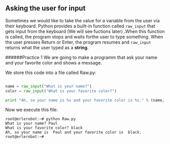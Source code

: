 ## Asking the user for input

Sometimes we would like to take the value for a variable from the user via their
keyboard. Python provides a built-in function called `raw_input` that gets input from the keyboard (We will see fuctions later) .When this function is called, the program stops and waits forthe user to type something. When the user presses Return or Enter, the program
resumes and `raw_input` returns what the user typed as a **string**.

######Practice 1
We are going to make a programm that ask your name and your favorite color and shows a message.

We store this code into a file called Raw.py:

```python

name = raw_input("What is your name?")
color = raw_input("What is your favorite color?")

print "Ah, so your name is %s and your favorite color is %s." % (name,  color)
```

Now we execute this file:
```
root@erlerobot:~# python Raw.py
What is your name? Paul
What is your favorite color? black
Ah, so your name is  Paul and your favorite color is  black.
root@erlerobot:~#
```

